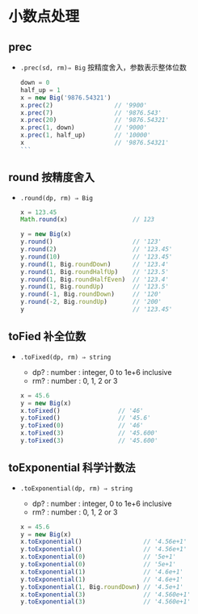 # 小数点处理

## prec

+ `.prec(sd, rm)⇒ Big` 按精度舍入，参数表示整体位数

  ````js
  down = 0
  half_up = 1
  x = new Big('9876.54321')
  x.prec(2)                 // '9900'
  x.prec(7)                 // '9876.543'
  x.prec(20)                // '9876.54321'
  x.prec(1, down)           // '9000'
  x.prec(1, half_up)        // '10000'
  x                         // '9876.54321'
  ```

## round 按精度舍入

+ `.round(dp, rm) ⇒ Big`

  ```js
  x = 123.45
  Math.round(x)                  // 123

  y = new Big(x)
  y.round()                      // '123'
  y.round(2)                     // '123.45'
  y.round(10)                    // '123.45'
  y.round(1, Big.roundDown)      // '123.4'
  y.round(1, Big.roundHalfUp)    // '123.5'
  y.round(1, Big.roundHalfEven)  // '123.4'
  y.round(1, Big.roundUp)        // '123.5'
  y.round(-1, Big.roundDown)     // '120'
  y.round(-2, Big.roundUp)       // '200'
  y                              // '123.45'
  ```

## toFied 补全位数

+ `.toFixed(dp, rm) ⇒ string`

  + dp? : number : integer, 0 to 1e+6 inclusive
  + rm? : number : 0, 1, 2 or 3

  ```js
  x = 45.6
  y = new Big(x)
  x.toFixed()                // '46'
  y.toFixed()                // '45.6'
  y.toFixed(0)               // '46'
  x.toFixed(3)               // '45.600'
  y.toFixed(3)               // '45.600'
  ```

## toExponential 科学计数法

+ `.toExponential(dp, rm) ⇒ string`

  + dp? : number : integer, 0 to 1e+6 inclusive
  + rm? : number : 0, 1, 2 or 3

  ```js
  x = 45.6
  y = new Big(x)
  x.toExponential()                 // '4.56e+1'
  y.toExponential()                 // '4.56e+1'
  x.toExponential(0)                // '5e+1'
  y.toExponential(0)                // '5e+1'
  x.toExponential(1)                // '4.6e+1'
  y.toExponential(1)                // '4.6e+1'
  y.toExponential(1, Big.roundDown) // '4.5e+1'
  x.toExponential(3)                // '4.560e+1'
  y.toExponential(3)                // '4.560e+1'
  ```


